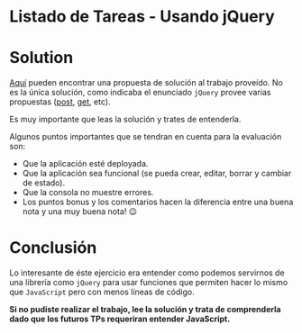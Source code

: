 # Listado de Tareas - Usando jQuery

# Solution
[Aquí](#) pueden encontrar una propuesta de solución al trabajo proveído.
No es la única solución, como indicaba el enunciado `jQuery` provee varias propuestas ([post](https://api.jquery.com/jQuery.post/), [get](https://api.jquery.com/get/), etc). 

Es muy importante que leas la solución y trates de entenderla. 

Algunos puntos importantes que se tendran en cuenta para la evaluación son:
* Que la aplicación esté deployada.
* Que la aplicación sea funcional (se pueda crear, editar, borrar y cambiar de estado).
* Que la consola no muestre errores.
* Los puntos bonus y los comentarios hacen la diferencia entre una buena nota y una muy buena nota! 😉

# Conclusión
Lo interesante de éste ejercicio era entender como podemos servirnos de una librería como `jQuery` para usar funciones
que permiten hacer lo mismo que `JavaScript` pero con menos líneas de código.

**Si no pudiste realizar el trabajo, lee la solución y trata de comprenderla dado que los futuros TPs requeriran
entender JavaScript.**
